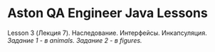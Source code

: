 # Aston QA Engineer Java Lessons
Lesson 3 (Лекция 7). Наследование. Интерфейсы. Инкапсуляция. *Задание 1 - в animals. Задание 2 - в figures.*